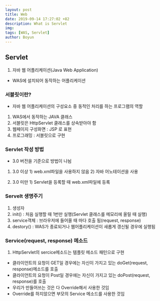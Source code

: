 ```yaml
---
layout: post
title: Web
date: 2019-09-14 17:27:02 +82
description: What is Servlet
img: 
tags: [WAS, Servlet]
author: Boyun
---
```



## Servlet 

1. 자바 웹 어플리케이션(Java Web Application)
 - WAS에 설치되어 동작하는 어플리케이션
 

 ### 서블릿이란?
  - 자바 웹 어플리케이션의 구성요소 중 동적인 처리를 하는 프로그램의 역할
  1. WAS에서 동작하는 JAVA 클래스
  2. 서블릿은 HttpServlet 클래스를 상속받아야 함
  3. 웹페이지 구성화면 : JSP 로 표현 
  4. 프로그래밍 : 서블릿으로 구현

 ### Servlet 작성 방법
  - 3.0 버전을 기준으로 방법이 나뉨
  1. 3.0 이상 
    1) web.xml파일을 사용하지 않음
    2) 자바 어노테이션을 사용
               
  2. 3.0 미만
    1) Servlet을 등록할 때 web.xml파일에 등록

 ### Servelt 생명주기
 1. 생성자
 2. init() : 처음 실행할 때 1번만 실행(Servlet 클래스를 메모리에 올릴 때 실행)
 3. service객체 : 브라우저에 들어올 때 마다 호출 됨(request, response)
 4. destory() : WAS가 종료되거나 웹어플리케이션이 새롭게 갱신될 경우에 실행됨

 ### Service(request, response) 메소드
  1. HttpServlet의 sercice메소드는 템플릿 메소드 패턴으로 구현
   - 클라이언트의 요청이 GET일 경우에는 자신이 가지고 있는 doGet(request, response)메소드를 호출
   - 클라이언트의 요청이 Post일 경우에는 자신이 가지고 있는 doPost(request, response)를 호출
   - 우리가 만들어쓰는 것은 다 Override해서 사용한 것임
   - Override를 하지않으면 부모의 Service 메소드를 사용한 것임
